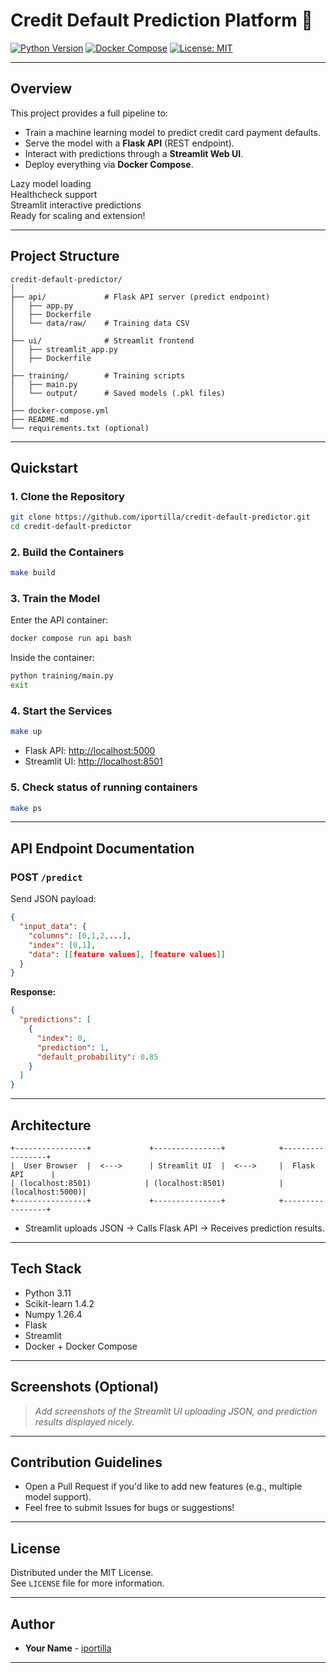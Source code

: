 # Credit Default Prediction Platform 🚀

[![Python Version](https://img.shields.io/badge/python-3.11-blue.svg)](https://www.python.org/)
[![Docker Compose](https://img.shields.io/badge/docker-compose-blue)](https://docs.docker.com/compose/)
[![License: MIT](https://img.shields.io/badge/License-MIT-yellow.svg)](LICENSE)

---

## Overview

This project provides a full pipeline to:

- Train a machine learning model to predict credit card payment defaults.
- Serve the model with a **Flask API** (REST endpoint).
- Interact with predictions through a **Streamlit Web UI**.
- Deploy everything via **Docker Compose**.

Lazy model loading  
Healthcheck support  
Streamlit interactive predictions  
Ready for scaling and extension!

---

## Project Structure

```
credit-default-predictor/
│
├── api/             # Flask API server (predict endpoint)
│   ├── app.py
│   ├── Dockerfile
│   └── data/raw/    # Training data CSV
│
├── ui/              # Streamlit frontend
│   ├── streamlit_app.py
│   ├── Dockerfile
│
├── training/        # Training scripts
│   ├── main.py
│   └── output/      # Saved models (.pkl files)
│
├── docker-compose.yml
├── README.md
└── requirements.txt (optional)
```

---

## Quickstart

### 1. Clone the Repository

```bash
git clone https://github.com/iportilla/credit-default-predictor.git
cd credit-default-predictor
```

### 2. Build the Containers

```bash
make build
```

### 3. Train the Model

Enter the API container:

```bash
docker compose run api bash
```

Inside the container:

```bash
python training/main.py
exit
```

### 4. Start the Services

```bash
make up
```

- Flask API: [http://localhost:5000](http://localhost:5000)
- Streamlit UI: [http://localhost:8501](http://localhost:8501)

### 5. Check status of running containers

```bash
make ps
```
---

## API Endpoint Documentation

### POST `/predict`

Send JSON payload:

```json
{
  "input_data": {
    "columns": [0,1,2,...],
    "index": [0,1],
    "data": [[feature values], [feature values]]
  }
}
```

**Response:**

```json
{
  "predictions": [
    {
      "index": 0,
      "prediction": 1,
      "default_probability": 0.85
    }
  ]
}
```

---

## Architecture

```
+----------------+             +---------------+            +-----------------+
|  User Browser  |  <--->      | Streamlit UI  |  <--->     |  Flask API      |
| (localhost:8501)            | (localhost:8501)            | (localhost:5000)|
+----------------+             +---------------+            +-----------------+
```

- Streamlit uploads JSON → Calls Flask API → Receives prediction results.

---

## Tech Stack

- Python 3.11
- Scikit-learn 1.4.2
- Numpy 1.26.4
- Flask
- Streamlit
- Docker + Docker Compose

---

## Screenshots (Optional)

> _Add screenshots of the Streamlit UI uploading JSON, and prediction results displayed nicely._

---

## Contribution Guidelines

- Open a Pull Request if you'd like to add new features (e.g., multiple model support).
- Feel free to submit Issues for bugs or suggestions!

---

## License

Distributed under the MIT License.  
See `LICENSE` file for more information.

---

## Author

- **Your Name** - [iportilla](https://github.com/iportilla)

---

